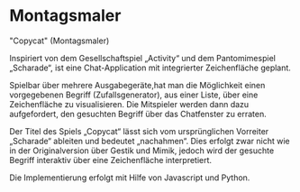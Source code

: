 Montagsmaler
============

"Copycat" (Montagsmaler)

Inspiriert von dem Gesellschaftspiel „Activity“ und dem Pantomimespiel „Scharade“, ist eine Chat-Application
mit integrierter Zeichenfläche geplant.

Spielbar über mehrere Ausgabegeräte,hat man die Möglichkeit einen vorgegebenen Begriff (Zufallsgenerator), aus einer Liste,
über eine Zeichenfläche zu visualisieren. Die Mitspieler werden dann dazu aufgefordert, den gesuchten Begriff
über das Chatfenster zu erraten.

Der Titel des Spiels „Copycat“ lässt sich vom ursprünglichen Vorreiter „Scharade“ ableiten und bedeutet
„nachahmen“. Dies erfolgt zwar nicht wie in der Originalversion über Gestik und Mimik, jedoch wird der
gesuchte Begriff interaktiv über eine Zeichenfläche interpretiert.

Die Implementierung erfolgt mit Hilfe von Javascript und Python.
